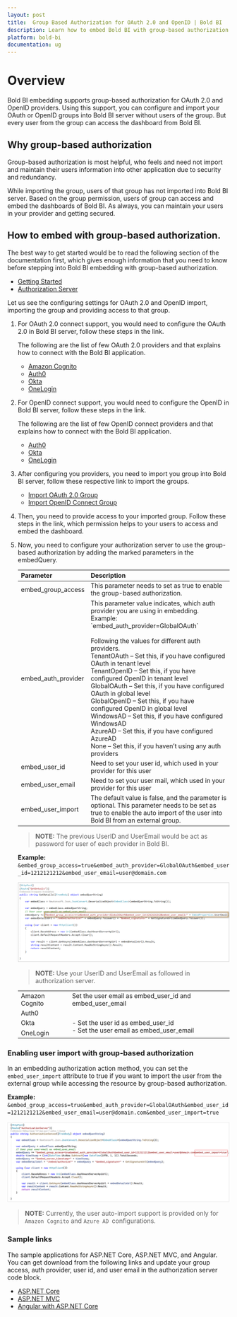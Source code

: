 ```yaml
---
layout: post
title:  Group Based Authorization for OAuth 2.0 and OpenID | Bold BI
description: Learn how to embed Bold BI with group-based authorization for OAuth 2.0 and OpenID identity providers.
platform: bold-bi
documentation: ug
---
```


# Overview
Bold BI embedding supports group-based authorization for OAuth 2.0 and OpenID providers. Using this support, you can configure and import your OAuth or OpenID groups into Bold BI server without users of the group. But every user from the group can access the dashboard from Bold BI.  

## Why group-based authorization
Group-based authorization is most helpful, who feels and need not import and maintain their users information into other application due to security and redundancy.  

While importing the group, users of that group has not imported into Bold BI server. Based on the group permission, users of group can access and embed the dashboards of Bold BI. As always, you can maintain your users in your provider and getting secured.   

## How to embed with group-based authorization.  
The best way to get started would be to read the following section of the documentation first, which gives enough information that you need to know before stepping into Bold BI embedding with group-based authorization.  
* [Getting Started](/getting-started/embedding-in-your-application/)
* [Authorization Server](/security-configuration/authorize-server/)

Let us see the configuring settings for OAuth 2.0 and OpenID import, importing the group and providing access to that group.

1. For OAuth 2.0 connect support, you would need to configure the OAuth 2.0 in Bold BI server, follow these steps in the link.

    The following are the list of few OAuth 2.0 providers and that explains how to connect with the Bold BI application.

    * [Amazon Cognito](/security-configuration/single-sign-on/oauth-2.0-support/amazon-cognito/)
    * [Auth0](/security-configuration/single-sign-on/oauth-2.0-support/auth0/)
    * [Okta](/security-configuration/single-sign-on/oauth-2.0-support/okta/)
    * [OneLogin](/security-configuration/single-sign-on/oauth-2.0-support/onelogin/)

2. For OpenID connect support, you would need to configure the OpenID in Bold BI server, follow these steps in the link.

   The following are the list of few OpenID connect providers and that explains how to connect with the Bold BI application.
    * [Auth0](/security-configuration/single-sign-on/openid-support/auth0/)
    * [Okta](/security-configuration/single-sign-on/openid-support/okta/)
    * [OneLogin](/security-configuration/single-sign-on/openid-support/onelogin/)

3. After configuring you providers, you need to import you group into Bold BI server, follow these respective link to import the groups.
    * [Import OAuth 2.0 Group](/managing-resources/manage-groups/import-oauth-groups/)
    * [Import OpenID Connect Group](/managing-resources/manage-groups/import-openid-groups/)

4. Then, you need to provide access to your imported group. Follow these steps in the link, which permission helps to your users to access and embed the dashboard.  

5. Now, you need to configure your authorization server to use the group-based authorization by adding the marked parameters in the embedQuery. 

    <meta charset="utf-8"/>
    <table>
    <thead>
    <tr>
    <th scope="col">Parameter</th>
    <th scope="col">Description</th>
    </tr>
    </thead>
    <tbody>
    <tr>
    <td align="left">embed_group_access</td>
    <td align="left">This parameter needs to set as true to enable the group-based authorization.</td>
    </tr>
    <tr>
    <td align="left">embed_auth_provider</td>
    <td align="left">This parameter value indicates, which auth provider you are using in embedding.
    <br>Example: `embed_auth_provider=GlobalOAuth`<br>
    <br>Following the values for different auth providers.
    <br>TenantOAuth – Set this, if you have configured OAuth in tenant level
    <br>TenantOpenID – Set this, if you have configured OpenID in tenant level
    <br>GlobalOAuth – Set this, if you have configured OAuth in global level
    <br>GlobalOpenID – Set this, if you have configured OpenID in global level
    <br>WindowsAD – Set this, if you have configured WindowsAD
    <br>AzureAD – Set this, if you have configured AzureAD
    <br>None – Set this, if you haven’t using any auth providers
    </td>
    </tr>
    <tr>
    <td align="left">embed_user_id</td>
    <td align="left">Need to set your user id, which used in your provider for this user</td>
    </tr>
    <tr>
    <td align="left">embed_user_email</td>
    <td align="left">Need to set your user mail, which used in your provider for this user</td>
    </tr>
    <tr>
    <td align="left">embed_user_import</td>
    <td align="left">The default value is false, and the parameter is optional. This parameter needs to be set as true to enable the auto import of the user into Bold BI from an external group.</td>
    </tr>
    </tbody>
    </table>

    > **NOTE:** The previous UserID and UserEmail would be act as password for user of each provider in Bold BI. 

    **Example:** `&embed_group_access=true&embed_auth_provider=GlobalOAuth&embed_user_id=1212121212&embed_user_email=user@domain.com`   

    ![Group Based Authorization](/static/assets/javascript/images/group-based-auth.png)  

    > **NOTE:** Use your UserID and UserEmail as followed in authorization server.

    <meta charset="utf-8"/>
    <table>
    <tbody>
    <tr>
    <td align="left">Amazon Cognito</td>
    <td align="left">Set the user email as embed_user_id and embed_user_email</td>
    </tr>
    <tr>
    <td align="left">Auth0</td>
    <td align="left" rowspan="3"><br>- Set the user id as embed_user_id <br>- Set the user email as embed_user_email</td>
    </tr>
    <tr>
    <td align="left">Okta</td>
    </tr>
    <tr>
    <td align="left">OneLogin</td>
    </tr>
    </tbody>
    </table>

### Enabling user import with group-based authorization

In an embedding authorization action method, you can set the `embed_user_import` attribute to true if you want to import the user from the external group while accessing the resource by group-based authorization.

**Example:** `&embed_group_access=true&embed_auth_provider=GlobalOAuth&embed_user_id=1212121212&embed_user_email=user@domain.com&embed_user_import=true` 

![Group Based Authorization](/static/assets/javascript/images/User_import_group-based-auth.png)

> **NOTE:** Currently, the user auto-import support is provided only for `Amazon Cognito` and `Azure AD `configurations.

### Sample links
The sample applications for ASP.NET Core, ASP.NET MVC, and Angular. You can get download from the following links and update your group access, auth provider, user id, and user email in the authorization server code block.
* [ASP.NET Core](/embedding-options/embedding-sdk/samples/asp-net-core/)
* [ASP.NET MVC](/embedding-options/embedding-sdk/samples/asp-net-mvc/)
* [Angular with ASP.NET Core](/embedding-options/embedding-sdk/samples/v3.2.16/angular/)
